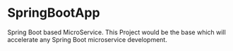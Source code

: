 # SpringBootApp
Spring Boot based MicroService. This Project would be the base which will accelerate any Spring Boot microservice development.
